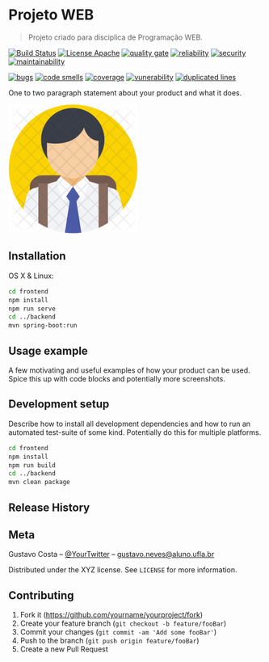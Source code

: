 # Projeto WEB
> Projeto criado para disciplica de Programação WEB.

[![Build Status][travis-image]][travis-url]
[![License Apache](https://img.shields.io/badge/licence-Apache%202.0-blue.svg)](https://github.com/guhcostan/projetoWeb/blob/master/LICENCE.txt)
[![quality gate](https://sonarcloud.io/api/project_badges/measure?project=guhcostan_projetoWeb&metric=alert_status)](https://sonarcloud.io/dashboard?id=guhcostan_projetoWeb)
[![reliability](https://sonarcloud.io/api/project_badges/measure?project=guhcostan_projetoWeb&metric=reliability_rating)](https://sonarcloud.io/component_measures?id=guhcostan_projetoWeb&metric=reliability_rating)
[![security](https://sonarcloud.io/api/project_badges/measure?project=guhcostan_projetoWeb&metric=security_rating)](https://sonarcloud.io/component_measures?id=guhcostan_projetoWeb&metric=security_rating)
[![maintainability](https://sonarcloud.io/api/project_badges/measure?project=guhcostan_projetoWeb&metric=sqale_rating)](https://sonarcloud.io/component_measures?id=guhcostan_projetoWeb&metric=sqale_rating)

[![bugs](https://sonarcloud.io/api/project_badges/measure?project=guhcostan_projetoWeb&metric=bugs)](https://sonarcloud.io/component_measures?id=guhcostan_projetoWeb&metric=Reliability)
[![code smells](https://sonarcloud.io/api/project_badges/measure?project=guhcostan_projetoWeb&metric=code_smells)](https://sonarcloud.io/component_measures?id=guhcostan_projetoWeb&metric=code_smells)
[![coverage](https://sonarcloud.io/api/project_badges/measure?project=guhcostan_projetoWeb&metric=coverage)](https://sonarcloud.io/component_measures?id=guhcostan_projetoWeb&metric=Coverage)
[![vunerability](https://sonarcloud.io/api/project_badges/measure?project=guhcostan_projetoWeb&metric=vulnerabilities)](https://sonarcloud.io/component_measures?id=guhcostan_projetoWeb&metric=vulnerabilities)
[![duplicated lines](https://sonarcloud.io/api/project_badges/measure?project=guhcostan_projetoWeb&metric=duplicated_lines_density)](https://sonarcloud.io/component_measures?id=guhcostan_projetoWeb&metric=duplicated_lines_density)



One to two paragraph statement about your product and what it does.

![](https://github.com/guhcostan/projetoWeb/blob/master/frontend/logo.png?raw=true)

## Installation

OS X & Linux:

```sh
cd frontend
npm install
npm run serve
cd ../backend
mvn spring-boot:run
```


## Usage example

A few motivating and useful examples of how your product can be used. Spice this up with code blocks and potentially more screenshots.

## Development setup

Describe how to install all development dependencies and how to run an automated test-suite of some kind. Potentially do this for multiple platforms.

```sh
cd frontend
npm install
npm run build
cd ../backend
mvn clean package
```

## Release History



## Meta

Gustavo Costa – [@YourTwitter](https://instagram.com/guhcostan) – gustavo.neves@aluno.ufla.br

Distributed under the XYZ license. See ``LICENSE`` for more information.

## Contributing

1. Fork it (<https://github.com/yourname/yourproject/fork>)
2. Create your feature branch (`git checkout -b feature/fooBar`)
3. Commit your changes (`git commit -am 'Add some fooBar'`)
4. Push to the branch (`git push origin feature/fooBar`)
5. Create a new Pull Request

<!-- Markdown link & img dfn's -->
[travis-image]: https://travis-ci.com/guhcostan/projetoWeb.svg?branch=master
[travis-url]: https://travis-ci.com/guhcostan/projetoWeb
